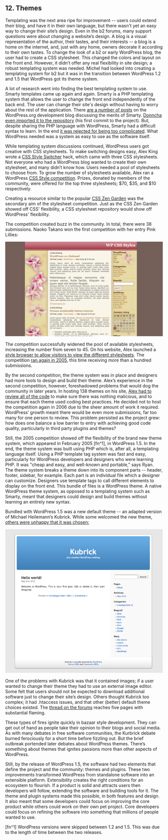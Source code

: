 ## 12. Themes

Templating was the next area ripe for improvement -- users could extend their blog, and have it in their own language, but there wasn't yet an easy way to change their site’s design. Even in the b2 forums, many support questions were about changing a website’s design. A blog is a visual representation of the author, their tastes, and their interests -- a blog is a home on the internet, and, just with any home, owners decorate it according to their own tastes. To change the look of a b2 or early WordPress blog, the user had to create a CSS stylesheet. This changed the colors and layout on the front end. However, it didn’t offer any real flexibility in site design; a robust templating system was needed. Michel had looked into creating a templating system for b2 but it was in the transition between WordPress 1.2 and 1.5 that WordPress got its theme system. 

A lot of research went into finding the best templating system to use. Smarty templates came up again and again. Smarty is a PHP templating system that allows the user to change the front end independently of the back end. The user can change their site's design without having to worry about the rest of the application. There [are a number of posts](http://wordpress.org/news/2003/04/smarty-and-smarttemplate/) on the WordPress.org development blog discussing the merits of Smarty. [Donncha even imported it to the repository](http://core.trac.wordpress.org/changeset/530) (his first commit to the project). But, despite sharing the PHP language with WordPress, Smarty had a difficult syntax to learn. In the end [it was rejected for being too complicated](http://wordpress.org/support/topic/smarty-the-templating-system-that-came-from-hell?replies=6#post-22474). What WordPress needed was a system as easy to use as the software itself. 


While templating system discussions continued, WordPress users got creative with CSS stylesheets. To make switching designs easy, Alex King wrote a [CSS Style Switcher](http://alexking.org/blog/2004/01/20/wordpress-css-style-switcher) hack, which came with three CSS stylesheets. Not everyone who had a WordPress blog wanted to create their own stylesheet, and many didn’t know how. Users needed a pool of stylesheets to choose from. To grow the number of stylesheets available, Alex ran a WordPress [CSS Style competition](http://alexking.org/blog/2004/01/25/wordpress-css-style-competition). Prizes, donated by members of the community, were offered for the top three stylesheets; $70, $35, and $10 respectively. 

Creating a resource similar to the popular [CSS Zen Garden](http://csszengarden.com) was the secondary aim of the stylesheet competition. Just as the CSS Zen Garden showed off CSS' flexibility, a CSS stylesheet repository would show off WordPress' flexibility.

The competition created buzz in the community. In total, there were 38 submissions. Naoko Takano won the first competition with her entry Pink Lillies:

<img src="../../Resources/images/12/pink-lillies.png" alt="Naoko Takano's Pink Lillies theme" width="800px" />

The competition successfully widened the pool of available stylesheets, increasing the number from seven to 45. On his website, Alex launched a [style browser to allow visitors to view the different stylesheets](http://alexking.org/projects/wordpress/styles/sample.php?wpstyle=pink_lilies). The competition [ran again in 2005](http://alexking.org/blog/2005/02/27/wordpress-theme-competition), this time receiving more than a hundred submissions. 

By the second competition, the theme system was in place and designers had more tools to design and build their theme. Alex’s experience in the second competition, however, foreshadowed problems that would dog the community in later years. In hosting 138 themes on his site, [Alex had to review all of the code](http://alexking.org/blog/2005/03/28/theme-competition) to make sure there was nothing malicious, and to ensure that each theme used coding best practices. He decided not to host the competition again in 2006 due to the sheer amount of work it required. WordPress’ growth meant there would be even more submissions, far too many for one person to review. This problem persisted as the project grew: how does one balance a low barrier to entry with achieving good code quality, particularly in third party plugins and themes?

Still, the 2005 competition showed off the flexibility of the brand new theme system, which appeared  in February 2005 [fn^1], in WordPress 1.5. In the end, the theme system was built using PHP which is, after all, a templating language itself. Using a PHP template tag system was fast and easy, particularly for WordPress developers and designers who were learning PHP. It was "cheap and easy, and well-known and portable," says Ryan. The theme system breaks a theme down into its component parts -- header, footer, sidebar, for example. Each part is an individual file which a designer can customize. Designers use template tags to call different elements to display on the front end. This bundle of files is a WordPress theme. A native WordPress theme system, as opposed to a templating system such as Smarty, meant that designers could design and build themes without learning an entirely new syntax.

Bundled with WordPress 1.5 was a new default theme -- an adapted version of Michael Heilemann’s Kubrick. While some welcomed the new theme, [others were unhappy that it was chosen:](https://web.archive.org/web/20041016090654/http://binarybonsai.com/archives/2004/08/22/kubrick-vs-wordpress/)

<img alt="Kubrick Theme" src="../../Resources/images/12/kubrick.jpg" />

One of the problems with Kubrick was that it contained images; if a user wanted to change their theme they had to use an external image editor. Some felt that users should not be expected to download additional software just to change their site’s design. Others thought Kubrick too complex; it had .htaccess issues, and that other (better) default theme choices existed. The [thread on the forums](https://wordpress.org/support/topic/why-using-kubrick-on-13-is-a-mistake) reaches five pages with substantial flaming. 

These types of fires ignite quickly in bazaar style development. They can get out of hand as people take their opinion to their blogs and social media. As with many debates in free software communities, the Kurbrick debate burned ferociously for a short time before fizzling out. But the brief outbreak portended later debates about WordPress themes. There’s something about themes that ignites passions more than other aspects of WordPress. 

Still, by the release of WordPress 1.5, the software had two elements that define the project and the community: themes and plugins. These two improvements transformed WordPress from standalone software into an extensible platform. Extensibility creates the right conditions for an ecosystem to flourish. If a product is solid and attracts users then developers will follow, extending the software and building tools for it. The theme and plugin systems made this possible, in both features and design. It also meant that some developers could focus on improving the core product while others could work on their own pet project. Core developers could focus on refining the software into something that millions of people wanted to use.

[fn^1] WordPress versions were skipped between 1.2 and 1.5. This was due to the length of time between the two releases.
